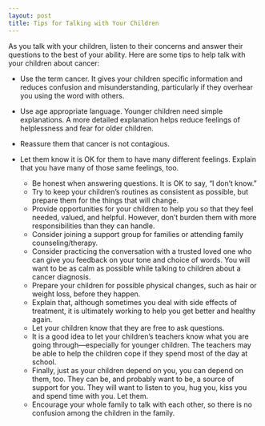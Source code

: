 ```yaml
---
layout: post
title: Tips for Talking with Your Children
---
```


As you talk with your children, listen to their concerns and answer their questions to the best of your ability. Here are some tips to help talk with your children about cancer:

* Use the term cancer. It gives your children specific information and reduces confusion and misunderstanding, particularly if they overhear you using the word with others.

* Use age appropriate language. Younger children need simple explanations. A more detailed explanation helps reduce feelings of helplessness and fear for older children.

* Reassure them that cancer is not contagious.

* Let them know it is OK for them to have many different feelings. Explain that you have many of those same feelings, too.

    - Be honest when answering questions. It is OK to say, “I don’t know.”
    - Try to keep your children’s routines as consistent as possible, but prepare them for the things that will change.
    - Provide opportunities for your children to help you so that they feel needed, valued, and helpful. However, don’t burden them with more responsibilities than they can handle.
    - Consider joining a support group for families or attending family counseling/therapy.
    - Consider practicing the conversation with a trusted loved one who can give you feedback on your tone and choice of words. You will want to be as calm as possible while talking to children about a cancer diagnosis.
    - Prepare your children for possible physical changes, such as hair or weight loss, before they happen.
    - Explain that, although sometimes you deal with side effects of treatment, it is ultimately working to help you get better and healthy again.
    - Let your children know that they are free to ask questions. 
    - It is a good idea to let your children’s teachers know what you are going through—especially for younger children. The teachers may be able to help the children cope if they spend most of the day at school.
    - Finally, just as your children depend on you, you can depend on them, too. They can be, and probably want to be, a source of support for you. They will want to listen to you, hug you, kiss you and spend time with you. Let them.
    - Encourage your whole family to talk with each other, so there is no confusion among the children in the family.
